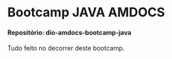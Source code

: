 # Bootcamp JAVA AMDOCS
#### Repositório: dio-amdocs-bootcamp-java

Tudo feito no decorrer deste bootcamp.
